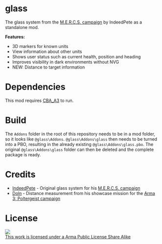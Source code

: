 glass
=====

The glass system from the [M.E.R.C.S. campaign](http://forums.bistudio.com/showthread.php?177261-SP-Campaign-M-E-R-C-S-mercenary-expendable-ruthless-covert-selfish) by IndeedPete as a standalone mod.

**Features:**
* 3D markers for known units
* View information about other units
* Shows user status such as current health, position and heading
* Improves visibility in dark environments without NVG
* NEW: Distance to target information

Dependencies
============

This mod requires [CBA_A3](http://forums.bistudio.com/showthread.php?178224-CBA-Community-Base-Addons-ARMA-3) to run.

Build
=====

The `Addons` folder in the root of this repository needs to be in a mod folder, so it looks like `@glass\Addons`. `@glass\Addons\glass` then needs to be turned into a PBO, resulting in the already existing `@glass\Addons\glass.pbo`. The original `@glass\Addons\glass` folder can then be deleted and the complete package is ready.

Credits
=======

* [IndeedPete](http://forums.bistudio.com/member.php?53386-IndeedPete) - Original glass system for his [M.E.R.C.S. campaign](http://forums.bistudio.com/showthread.php?177261-SP-Campaign-M-E-R-C-S-mercenary-expendable-ruthless-covert-selfish)
* [Doln](http://forums.bistudio.com/member.php?127325-Doln) - Distance measurement from his showcase mission for the [Arma 3: Poltergeist campaign](http://forums.bistudio.com/showthread.php?175999-Arma-3-Poltergeist-Taking-the-2035-setting-and-running-with-it)

License
=======

<a rel="license" href="http://www.bistudio.com/licenses/arma-public-license-share-alike" target="_blank" >
   <img src="http://www.bistudio.com/license-icons/small/APL-SA.png" >
   <br>
   This work is licensed under a Arma Public License Share Alike
</a>

